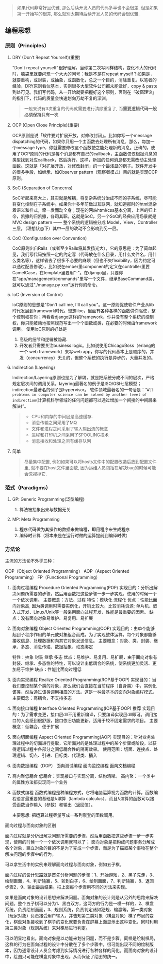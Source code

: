 > 如果代码非常好且优雅, 那么后续开发人员的代码多半也不会很差, 但是如果第一开始写的很差, 那么就别太期待后续开发人员的代码会很优雅.

## 编程思想

### 原则（Principles）

1. DRY (Don't Repeat Yourself)(重要)

   "Don't repeat yourself"很好理解。当你第二次写同样结构，变化不大的代码时，脑袋里就要闪现一个大大的问号：我是不是在repeat myself？如果是，就要重构，或封装，或抽象，或函数化，总之一个目的，消除重复。以笔者的经验，DRY原则看似基本，实则很多大型软件公司都未能做好，copy & paste到处可见。我们写代码，从一开始就要把握好这个原则，否则在「破窗理论」的指引下，代码的质量会快速划向万劫不复的深渊。

   > 一般来说有3次重复的代码就需要进行清除重复了, 而**重要逻辑代码一般必须保持只有一次**

2. OCP (Open Close Principle)(重要)

   OCP原则是说「软件要对扩展开放，对修改封闭」。比如你写一个message dispatching的代码，如果你只用一个主函数去处理所有消息，那么，每加一个message type，你就需要修改这个函数使之能处理新的消息。正确的，使用了OCP原则的代码是每个消息都有自己的callback，主函数仅仅根据消息的类型找到对应callback，然后执行。这样，新加的任何消息都无需改动主处理函数。这就是「对扩展开放，对修改封闭」的一个最浅显的例子。软件开发中的很多手段，如继承，如Observer pattern（观察者模式）目的就是实现OCP原则。

3. SoC (Separation of Concerns)

   SoC听起来高大上，其实就是解耦，将复杂系统分治成不同的子系统，尽可能将变化控制在子系统中。如果你十多年前做过互联网，就知道那时的html混杂着语义和样式，牵一发而动全身；现在的网站html/css基本分离，上帝的归上帝，凯撒的归凯撒，各司其职。这就是SoC。另一个SoC的经典应用场景就是MVC design pattern —— 整个系统的逻辑被分成 Model，View，Controller三层，（理想状态下）其中一层的改动不会影响到另一层。

4. CoC (Configuration over Convention)
    
   CoC原则出自Rails（或者至少Rails将其发扬光大），它的意思是：为了简单起见，我们写代码按照一定的约定写（代码放在什么目录，用什么文件名，用什么类名等），这样省去了很多不必要的麻烦（但也不失flexibility，因为约定可以通过配置修改），比如说在ember里component的定义在controller里要CamelCase，在template里要用"-"。在django里，只要你在"app/management/commands"里写一个文件，继承BaseCommand类，就可以通过"./manage.py xxx"运行你的命令。

5. IoC (Inversion of Control)
   
   IoC原则的思想是"Don't call me, I'll call you"。这一原则促使软件产业从lib时代发展到framework时代。想想libc，里面有各种各样的函数供你驱使，整个控制权在你；再看看django这样的framework，你并没有整个系统的控制权，你只能被动地按照规范写出一个个函数或类，在必要的时候由framework调用。
   使用IoC原则的好处是
      1. 高级的细节和逻辑被隐藏.
      2. 开发者只需要关注business logic。比如说使用ChicagoBoss（erlang的一个 web framework）来写web app，你写的代码基本上是顺序的，并发（concurrency）无关的，但整个系统的执行是异步的，大量并发的。

6. Indirection (Layering)

   Indirection/Layering原则也是为了解耦，就是把系统分成不同的层次，严格规定层次间的调用关系。layering最著名的例子是ISO/OSI七层模型；indirection最著名的例子是hypervisor。
   软件领域最著名的一句话是：“`All problems in computer science can be solved by another level of indirection`(计算机科学领域的任何问题都可以通过增加一个间接的中间层来解决)”。
   > - CPU和内存的中间层是高速缓存.
   > - 消息传输之间采用了MQ
   > - 文件和进程之间采用了输入输出流的概念
   > - 进程和打印机之间采用了SPOOLING技术
   > - 消息接收和处理之间有缓存队列

7. 简单

   > 尽量集中配置, 例如如果可以将hosts文件中的配置改造后放到配置文件里, 就不要在host文件里面放, 因为运维人员包括在解决bug的时候可能会忽视掉它.

### 范式（Paradigms）

1. GP: Generic Programming(泛型编程)

   1. 算法被抽象出来与数据无关

2. MP: Meta Programming

   1. 程序代码做为其操作的数据来做编程，即用程序来生成程序
   2. 编绎时计算（将本来是在运行时做的运算提前到编绎时做）

### 方法论

主流的方法论不外乎三种：

OOP（Object Oriented Programming）
AOP（Aspect Oriented Programming）
FP（Functional Programming）

1. 面向过程编程 Procedure Oriented Programming(POP)
   实现目的：分析出解决问题所需要的步骤，然后用函数把这些步骤一步一步实现，使用的时候一个一个依次调用。
   主要概念：方法、过程
   特性：模块化 流程化
   优点：性能比面向对象高, 因为类调用时需要实例化，开销比较大，比较消耗资源;
   单片机、嵌入式开发、Linux/Unix等一般采用面向过程开发，性能是最重要的因素。
   缺点：没有面向对象易维护、易复用、易扩展

2. 面向对象编程 Object Oriented Programming(OOP)
   实现目的：由单个能够起到子程序作用的单元或对象组合而成。为了实现整体运算，每个对象都能够接收信息、处理数据和向其它对象发送信息。
   主要概念：对象、类、封装、继承、多态、消息传递、数据抽象、动态绑定
   
   特性：抽象 封装 继承 多态
   优点：易维护、易复用、易扩展，由于面向对象有封装、继承、多态性的特性，可以设计出低耦合的系统，使系统更加灵活、更加易于维护
   缺点：性能比面向过程低

3. 面向实现编程 Realize Oriented Programming(ROP基于OOP)
   实现目的：当我们要控制某个类的对象，那么我们会直接在当前程序（自身类）中，实例化该类，然后通过该类调用相应的方法。这是一种最基本的面向对象编程模式。
   主要概念：高耦合，不支持多态

4. 面向接口编程 Interface Oriented Programming(IOP基于OOP) 推荐
   实现目的：为了需求变更，接口层dll不用重新编译，只要编译实现层dll即可。调用接口的人会感到很舒服，接口依旧功能更新。适用于较不固定需求的项目。
   主要概念：低耦合，便于扩展

5. 面向切面编程 Aspect Oriented Programming(AOP)
   实现目的：针对业务处理过程中的切面进行提取，它所面对的是处理过程中的某个步骤或阶段，以获得逻辑过程中各部分之间低耦合性的隔离效果。
   使用范围：切面、连接点、处理逻辑、切点、引进、目标类、代理类、插入

6. 面向数据编程（DOP）
   面向测试编程
   面向监控编程
   面向文档编程
   
7. 高内聚低耦合
   低耦合：实现接口与实现分离，结构清晰。
   高内聚：一个类中的属性方法都实现同一个业务

8. 函数式编程
   函数式编程是种编程方式，它将电脑运算视为函数的计算。函数编程语言最重要的基础是λ演算（lambda calculus），而且λ演算的函数可以接受函数当作输入（参数）和输出（返回值）。

   主要思想: 把运算过程尽量写成一系列嵌套的函数调用。
   

面向过程与面向对象的区别

   面向过程就是分析出解决问题所需要的步骤，然后用函数把这些步骤一步一步实现，使用的时候一个一个依次调用就可以了；
   面向对象是把构成问题事务分解成各个对象，建立对象的目的不是为了完成一个步骤，而是为了描叙某个事物在整个解决问题的步骤中的行为。

   可以拿生活中的实例来理解面向过程与面向对象，例如五子棋。

   面向过程的设计思路就是首先分析问题的步骤：1、开始游戏，2、黑子先走，3、绘制画面，4、判断输赢，5、轮到白子，6、绘制画面，7、判断输赢，8、返回步骤2，9、输出最后结果。把上面每个步骤用不同的方法来实现。

   如果是面向对象的设计思想来解决问题。面向对象的设计则是从另外的思路来解决问题。整个五子棋可以分为1、黑白双方，这两方的行为是一模一样的，2、棋盘系统，负责绘制画面，3、规则系统，负责判定诸如犯规、输赢等。第一类对象（玩家对象）负责接受用户输入，并告知第二类对象（棋盘对象）棋子布局的变化，棋盘对象接收到了棋子的变化就要负责在屏幕上面显示出这种变化，同时利用第三类对象（规则系统）来对棋局进行判定。

   可以明显地看出，面向对象是以功能来划分问题，而不是步骤。同样是绘制棋局，这样的行为在面向过程的设计中分散在了多个步骤中，很可能出现不同的绘制版本，因为通常设计人员会考虑到实际情况进行各种各样的简化。而面向对象的设计中，绘图只可能在棋盘对象中出现，从而保证了绘图的统一。



